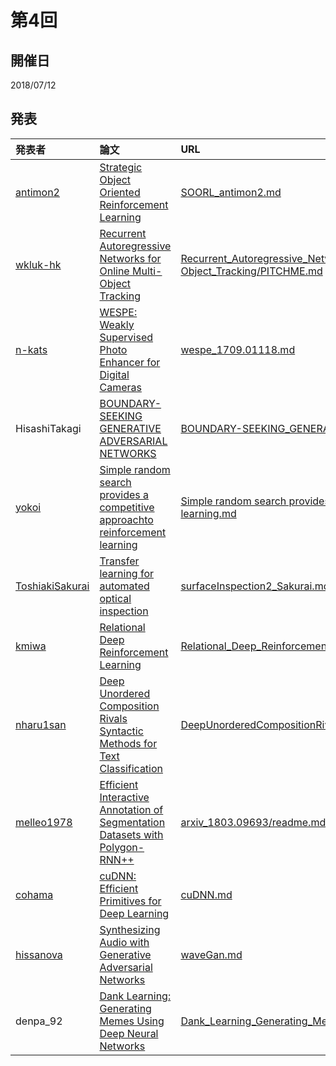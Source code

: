 第4回
======

## 開催日

2018/07/12

## 発表

|発表者|論文|URL|参考|
|:-----|:-------|:--|:---|
|[antimon2](https://github.com/antimon2)|[Strategic Object Oriented Reinforcement Learning](https://arxiv.org/abs/1806.00175)|[SOORL\_antimon2.md](SOORL_antimon2.md)|[HTMLスライド版](https://hackmd.io/p/ryUaXApG7)|
|[wkluk-hk](https://github.com/wkluk-hk)|[Recurrent Autoregressive Networks for Online Multi-Object Tracking](https://arxiv.org/abs/1711.02741)|[Recurrent\_Autoregressive\_Networks\_for\_Online\_Multi-Object\_Tracking/PITCHME.md](Recurrent_Autoregressive_Networks_for_Online_Multi-Object_Tracking/PITCHME.md)|[HTMLスライド版](https://gitpitch.com/mlnagoya/surveys/master?p=20180712_reports/Recurrent_Autoregressive_Networks_for_Online_Multi-Object_Tracking/)|
|[n-kats](https://github.com/n-kats)|[WESPE: Weakly Supervised Photo Enhancer for Digital Cameras](https://arxiv.org/abs/1709.01118)|[wespe\_1709.01118.md](wespe_1709.01118.md)| |
|HisashiTakagi|[BOUNDARY-SEEKING GENERATIVE ADVERSARIAL NETWORKS](https://arxiv.org/abs/1702.08431)|[BOUNDARY-SEEKING\_GENERATIVE\_ADVERSARIAL\_NETWORKS.md](BOUNDARY-SEEKING_GENERATIVE_ADVERSARIAL_NETWORKS.md)| |
|[yokoi](https://github.com/shuuichi)|[Simple random search provides a competitive approachto reinforcement learning](https://arxiv.org/abs/1803.07055)|[Simple random search provides a competitive approachto reinforcement learning.md](Simple%20random%20search%20provides%20a%20competitive%20approachto%20reinforcement%20learning.md)| |
|[ToshiakiSakurai](https://github.com/sak301537)|[Transfer learning for automated optical inspection](https://ieeexplore.ieee.org/document/7966162/)|[surfaceInspection2\_Sakurai.md](surfaceInspection2_Sakurai.md)| |
|[kmiwa](https://github.com/Hiro30)|[Relational Deep Reinforcement Learning](https://arxiv.org/abs/1806.01830)|[Relational\_Deep\_Reinforcement\_Learning.md](Relational_Deep_Reinforcement_Learning.md)| |
|[nharu1san](https://github.com/nharu1san)|[Deep Unordered Composition Rivals Syntactic Methods for Text Classification](http://www.aclweb.org/anthology/P15-1162)|[DeepUnorderedCompositionRivalsSyntacticMethodsforTextClassification.md](DeepUnorderedCompositionRivalsSyntacticMethodsforTextClassification.md)| |
|[melleo1978](https://github.com/melleo1978)|[Efficient Interactive Annotation of Segmentation Datasets with Polygon-RNN++](https://arxiv.org/abs/1803.09693)|[arxiv\_1803.09693/readme.md](arxiv_1803.09693/readme.md)| |
|[cohama](https://github.com/cohama)|[cuDNN: Efficient Primitives for Deep Learning](https://arxiv.org/abs/1410.0759)|[cuDNN.md](cuDNN.md)| |
|[hissanova](https://github.com/hissanova)|[Synthesizing Audio with Generative Adversarial Networks](https://arxiv.org/abs/1802.04208)|[waveGan.md](waveGan.md)| |
|denpa_92|[Dank Learning: Generating Memes Using Deep Neural Networks](https://arxiv.org/abs/1806.04510)|[Dank\_Learning\_Generating\_Memes\_Using\_Deep\_Neural\_Networks.md](Dank_Learning_Generating_Memes_Using_Deep_Neural_Networks.md)| |

